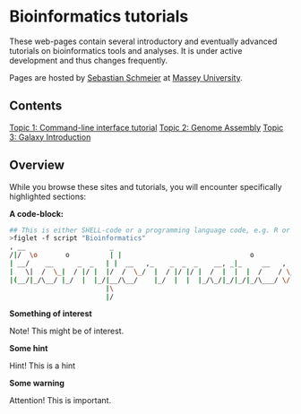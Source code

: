 # Bioinformatics tutorials
These web-pages contain several introductory and eventually advanced tutorials on bioinformatics tools and analyses. It is under active development and thus changes frequently.

Pages are hosted by [Sebastian Schmeier](http://compbio.massey.ac.nz/schmeier) at [Massey University](http://massey.ac.nz).

## Contents
[Topic 1: Command-line interface tutorial](cli/index.md)
[Topic 2: Genome Assembly](genome-assembly/index.md)
[Topic 3: Galaxy Introduction](galaxy-intro/index.md)

## Overview
While you browse these sites and tutorials, you will encounter specifically highlighted sections:

**A code-block:**

```bash
## This is either SHELL-code or a programming language code, e.g. R or python
>figlet -f script "Bioinformatics"
, __                     _
/|/  \o       o          | |                                o
| __/    __      _  _   | |  __   ,_    _  _  _    __, _|_     __   ,
|   \|  /  \_|  / |/ |  |/  /  \_/  |  / |/ |/ |  /  |  |  |  /    / \_
|(__/|_/\__/ |_/  |  |_/|__/\__/    |_/  |  |  |_/\_/|_/|_/|_/\___/ \/
                        |\
                        |/
```

**Something of interest**

Note! This might be of interest.

**Some hint**

Hint! This is a hint

**Some warning**

Attention! This is important.
